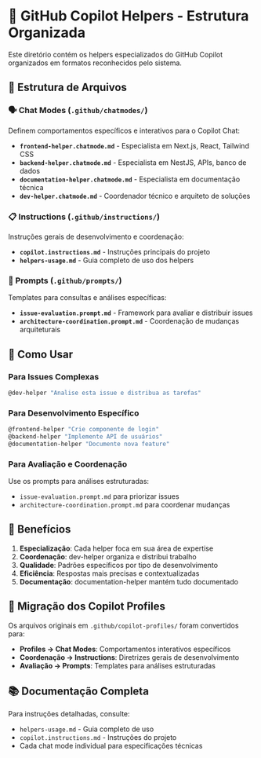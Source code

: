 # 🤖 GitHub Copilot Helpers - Estrutura Organizada

Este diretório contém os helpers especializados do GitHub Copilot organizados em formatos
reconhecidos pelo sistema.

## 📁 Estrutura de Arquivos

### 🗣️ Chat Modes (`.github/chatmodes/`)

Definem comportamentos específicos e interativos para o Copilot Chat:

- **`frontend-helper.chatmode.md`** - Especialista em Next.js, React, Tailwind CSS
- **`backend-helper.chatmode.md`** - Especialista em NestJS, APIs, banco de dados
- **`documentation-helper.chatmode.md`** - Especialista em documentação técnica
- **`dev-helper.chatmode.md`** - Coordenador técnico e arquiteto de soluções

### 📋 Instructions (`.github/instructions/`)

Instruções gerais de desenvolvimento e coordenação:

- **`copilot.instructions.md`** - Instruções principais do projeto
- **`helpers-usage.md`** - Guia completo de uso dos helpers

### 🎯 Prompts (`.github/prompts/`)

Templates para consultas e análises específicas:

- **`issue-evaluation.prompt.md`** - Framework para avaliar e distribuir issues
- **`architecture-coordination.prompt.md`** - Coordenação de mudanças arquiteturais

## 🚀 Como Usar

### Para Issues Complexas

```bash
@dev-helper "Analise esta issue e distribua as tarefas"
```

### Para Desenvolvimento Específico

```bash
@frontend-helper "Crie componente de login"
@backend-helper "Implemente API de usuários"
@documentation-helper "Documente nova feature"
```

### Para Avaliação e Coordenação

Use os prompts para análises estruturadas:

- `issue-evaluation.prompt.md` para priorizar issues
- `architecture-coordination.prompt.md` para coordenar mudanças

## 🎯 Benefícios

1. **Especialização**: Cada helper foca em sua área de expertise
2. **Coordenação**: dev-helper organiza e distribui trabalho
3. **Qualidade**: Padrões específicos por tipo de desenvolvimento
4. **Eficiência**: Respostas mais precisas e contextualizadas
5. **Documentação**: documentation-helper mantém tudo documentado

## 🔄 Migração dos Copilot Profiles

Os arquivos originais em `.github/copilot-profiles/` foram convertidos para:

- **Profiles → Chat Modes**: Comportamentos interativos específicos
- **Coordenação → Instructions**: Diretrizes gerais de desenvolvimento
- **Avaliação → Prompts**: Templates para análises estruturadas

## 📚 Documentação Completa

Para instruções detalhadas, consulte:

- `helpers-usage.md` - Guia completo de uso
- `copilot.instructions.md` - Instruções do projeto
- Cada chat mode individual para especificações técnicas
